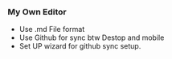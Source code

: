 ### My Own Editor

- Use .md  File format
- Use Github for sync btw Destop and mobile
- Set UP wizard for github sync setup.
